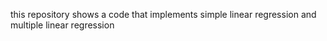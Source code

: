 this repository shows a code that implements simple linear regression and multiple linear regression
